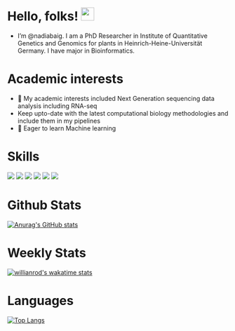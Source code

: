 # Hello, folks! <img src="https://raw.githubusercontent.com/MartinHeinz/MartinHeinz/master/wave.gif" width="30px">
- I’m @nadiabaig.
I am a PhD Researcher in Institute of Quantitative Genetics and Genomics for plants in Heinrich-Heine-Universität Germany.
I have major in Bioinformatics.

# Academic interests
- 👀 My academic interests included Next Generation sequencing data analysis including RNA-seq
- Keep upto-date with the latest computational biology methodologies and include them in my pipelines
- 🌱 Eager to learn Machine learning

# Skills
![](https://img.shields.io/badge/OS-Linux-informational?style=flat&logo=<LOGO_NAME>&logoColor=white&color=2bbc8a)
![](https://img.shields.io/badge/Code-Python-informational?style=flat&logo=<LOGO_NAME>&logoColor=white&color=2bbc8a)
![](https://img.shields.io/badge/Code-R-informational?style=flat&logo=<LOGO_NAME>&logoColor=white&color=2bbc8a)
![](https://img.shields.io/badge/Editor-JupyterNotebook-informational?style=flat&logo=<LOGO_NAME>&logoColor=white&color=2bbc8a)
![](https://img.shields.io/badge/Shell-Bash-informational?style=flat&logo=<LOGO_NAME>&logoColor=white&color=2bbc8a)
![](https://img.shields.io/badge/BioinformaticsSkills-NGS-informational?style=flat&logo=<LOGO_NAME>&logoColor=white&color=2bbc8a)

# Github Stats
[![Anurag's GitHub stats](https://github-readme-stats.vercel.app/api?username=nadiabaig)](https://github.com/anuraghazra/github-readme-stats)

# Weekly Stats
[![willianrod's wakatime stats](https://github-readme-stats.vercel.app/api/wakatime?username=Baig)](https://github.com/anuraghazra/github-readme-stats)

# Languages
[![Top Langs](https://github-readme-stats.vercel.app/api/top-langs/?username=nadiabaig&langs_count=8)](https://github.com/anuraghazra/github-readme-stats)
